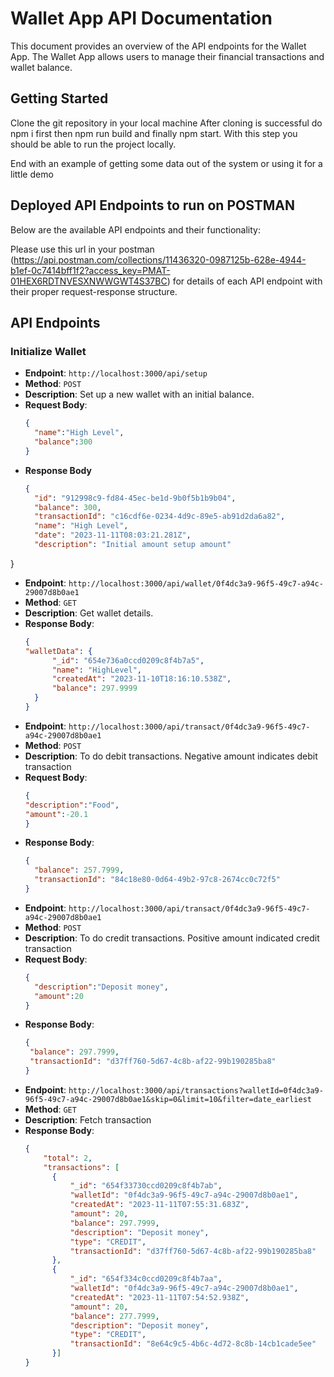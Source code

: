 # Wallet App API Documentation

This document provides an overview of the API endpoints for the Wallet App. The Wallet App allows users to manage their financial transactions and wallet balance.

## Getting Started

Clone the git repository in your local machine
After cloning is successful do npm i first then npm run build and finally npm start.
With this step you should be able to run the project locally.


End with an example of getting some data out of the system or using it for a little demo

## Deployed API Endpoints to run on POSTMAN

Below are the available API endpoints and their functionality:

Please use this url in your postman (https://api.postman.com/collections/11436320-0987125b-628e-4944-b1ef-0c7414bff1f2?access_key=PMAT-01HEX6RDTNVESXNWWGWT4S37BC) for details of each API endpoint with their proper request-response structure.

## API Endpoints

### Initialize Wallet

- **Endpoint**: `http://localhost:3000/api/setup`
- **Method**: `POST`
- **Description**: Set up a new wallet with an initial balance.
- **Request Body**:
  ```json
  {
    "name":"High Level",
    "balance":300
  }
- **Response Body**
  ```json
  {
    "id": "912998c9-fd84-45ec-be1d-9b0f5b1b9b04",
    "balance": 300,
    "transactionId": "c16cdf6e-0234-4d9c-89e5-ab91d2da6a82",
    "name": "High Level",
    "date": "2023-11-11T08:03:21.281Z",
    "description": "Initial amount setup amount"
}

- **Endpoint**: `http://localhost:3000/api/wallet/0f4dc3a9-96f5-49c7-a94c-29007d8b0ae1`
- **Method**: `GET`
- **Description**: Get wallet details.
- **Response Body**:
  ```json
  {
  "walletData": {
        "_id": "654e736a0ccd0209c8f4b7a5",
        "name": "HighLevel",
        "createdAt": "2023-11-10T18:16:10.538Z",
        "balance": 297.9999
    }
  }

- **Endpoint**: `http://localhost:3000/api/transact/0f4dc3a9-96f5-49c7-a94c-29007d8b0ae1`
- **Method**: `POST`
- **Description**: To do debit transactions. Negative amount indicates debit transaction
- **Request Body**:
  ```json
  {
  "description":"Food",
  "amount":-20.1
  }
- **Response Body**:
  ```json
  {
    "balance": 257.7999,
    "transactionId": "84c18e80-0d64-49b2-97c8-2674cc0c72f5"
  }

- **Endpoint**: `http://localhost:3000/api/transact/0f4dc3a9-96f5-49c7-a94c-29007d8b0ae1`
- **Method**: `POST`
- **Description**: To do credit transactions. Positive amount indicated credit transaction
- **Request Body**:
  ```json
  {
    "description":"Deposit money",
    "amount":20
  }
- **Response Body**:
  ```json
  {
   "balance": 297.7999,
   "transactionId": "d37ff760-5d67-4c8b-af22-99b190285ba8"
  }

- **Endpoint**: `http://localhost:3000/api/transactions?walletId=0f4dc3a9-96f5-49c7-a94c-29007d8b0ae1&skip=0&limit=10&filter=date_earliest`
- **Method**: `GET`
- **Description**: Fetch transaction
- **Response Body**:
  ```json
  {
      "total": 2,
      "transactions": [
        {
            "_id": "654f33730ccd0209c8f4b7ab",
            "walletId": "0f4dc3a9-96f5-49c7-a94c-29007d8b0ae1",
            "createdAt": "2023-11-11T07:55:31.683Z",
            "amount": 20,
            "balance": 297.7999,
            "description": "Deposit money",
            "type": "CREDIT",
            "transactionId": "d37ff760-5d67-4c8b-af22-99b190285ba8"
        },
        {
            "_id": "654f334c0ccd0209c8f4b7aa",
            "walletId": "0f4dc3a9-96f5-49c7-a94c-29007d8b0ae1",
            "createdAt": "2023-11-11T07:54:52.938Z",
            "amount": 20,
            "balance": 277.7999,
            "description": "Deposit money",
            "type": "CREDIT",
            "transactionId": "8e64c9c5-4b6c-4d72-8c8b-14cb1cade5ee"
        }]
  }
